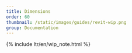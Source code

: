 ```yaml
---
title: Dimensions
order: 60
thumbnail: /static/images/guides/revit-wip.png
group: Documentation
---
```


{% include ltr/en/wip_note.html %}
